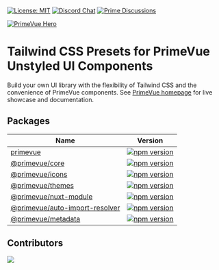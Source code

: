 [![License: MIT](https://img.shields.io/badge/License-MIT-yellow.svg)](https://opensource.org/licenses/MIT)
[![Discord Chat](https://img.shields.io/discord/557940238991753223.svg?color=7289da&label=chat&logo=discord)](https://discord.gg/gzKFYnpmCY)
[![Prime Discussions](https://img.shields.io/github/discussions-search?query=org%3Aprimefaces&logo=github&label=Prime%20Discussions&link=https%3A%2F%2Fgithub.com%2Forgs%2Fprimefaces%2Fdiscussions)](https://github.com/orgs/primefaces/discussions)

[![PrimeVue Hero](https://www.primefaces.org/static/social/primevue-preview.jpg)](https://primevue.org/)

# Tailwind CSS Presets for PrimeVue Unstyled UI Components

Build your own UI library with the flexibility of Tailwind CSS and the convenience of PrimeVue components. See [PrimeVue homepage](https://tailwind.primevue.org/) for live showcase and documentation.

## Packages

| Name | Version |
| --- | --- |
| [primevue](https://github.com/primefaces/primevue/tree/master/packages/primevue) | [![npm version](https://badge.fury.io/js/primevue.svg)](https://badge.fury.io/js/primevue) |
| [@primevue/core](https://github.com/primefaces/primevue/tree/master/packages/core) | [![npm version](https://badge.fury.io/js/@primevue%2Fcore.svg)](https://badge.fury.io/js/@primevue%2Fcore) |
| [@primevue/icons](https://github.com/primefaces/primevue/tree/master/packages/icons) | [![npm version](https://badge.fury.io/js/@primevue%2Ficons.svg)](https://badge.fury.io/js/@primevue%2Ficons) |
| [@primevue/themes](https://github.com/primefaces/primevue/tree/master/packages/themes) | [![npm version](https://badge.fury.io/js/@primevue%2Fthemes.svg)](https://badge.fury.io/js/@primevue%2Fthemes) |
| [@primevue/nuxt-module](https://github.com/primefaces/primevue/tree/master/packages/nuxt-module) | [![npm version](https://badge.fury.io/js/@primevue%2Fnuxt-module.svg)](https://badge.fury.io/js/@primevue%2Fnuxt-module) |
| [@primevue/auto-import-resolver](https://github.com/primefaces/primevue/tree/master/packages/auto-import-resolver) | [![npm version](https://badge.fury.io/js/@primevue%2Fauto-import-resolver.svg)](https://badge.fury.io/js/@primevue%2Fauto-import-resolver) |
| [@primevue/metadata](https://github.com/primefaces/primevue/tree/master/packages/metadata) | [![npm version](https://badge.fury.io/js/@primevue%2Fmetadata.svg)](https://badge.fury.io/js/@primevue%2Fmetadata) |

## Contributors

<a href="https://github.com/primefaces/primevue/graphs/contributors">
  <img src="https://contrib.rocks/image?repo=primefaces/primevue" />
</a>

